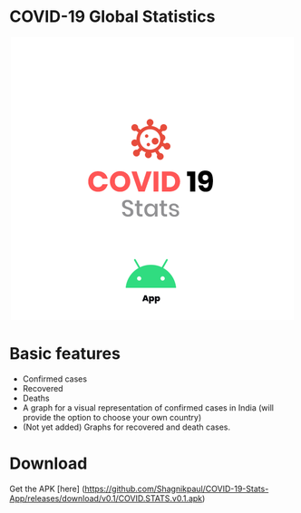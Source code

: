 # COVID-19 Global Statistics
<p align="center">
  <img src="https://github.com/Shagnikpaul/COVID-19-Stats-App/blob/master/LOGO.png" />
</p>

# Basic features
  * Confirmed cases
  * Recovered 
  * Deaths
  * A graph for a visual representation of confirmed cases in India (will provide the option to choose your own country)
  * (Not yet added) Graphs for recovered and death cases.
# Download
Get the APK [here] (https://github.com/Shagnikpaul/COVID-19-Stats-App/releases/download/v0.1/COVID.STATS.v0.1.apk)


  
  
